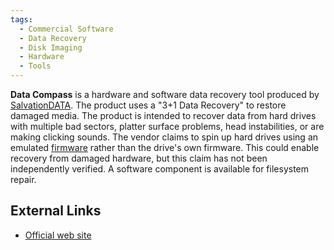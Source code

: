```yaml
---
tags:
  - Commercial Software
  - Data Recovery
  - Disk Imaging
  - Hardware
  - Tools
---
```

**Data Compass** is a hardware and software data recovery tool produced
by [SalvationDATA](salvationdata.md). The product uses a "3+1
Data Recovery" to restore damaged media. The product is intended to
recover data from hard drives with multiple bad sectors, platter surface
problems, head instabilities, or are making clicking sounds. The vendor
claims to spin up hard drives using an emulated
[firmware](firmware.md) rather than the drive's own firmware.
This could enable recovery from damaged hardware, but this claim has not
been independently verified. A software component is available for
filesystem repair.

## External Links

* [Official web site](http://www.salvationdata.com)
